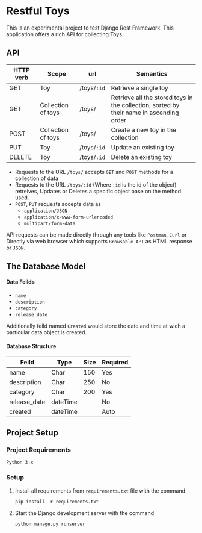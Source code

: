 # Restful Toys

This is an experimental project to test Django Rest Framework. This application offers a rich API for collecting Toys.

## API

| HTTP verb | Scope              | url        | Semantics                                                                               |
| --------- | ------------------ | ---------- | --------------------------------------------------------------------------------------- |
| GET       | Toy                | /toys/`:id` | Retrieve a single toy                                                                   |
| GET       | Collection of toys | /toys/     | Retrieve all the stored toys in the collection, sorted by their name in ascending order |
| POST      | Collection of toys | /toys/     | Create a new toy in the collection                                                      |
| PUT       | Toy                | /toys/`:id` | Update an existing toy                                                                  |
| DELETE    | Toy                | /toys/`:id`  | Delete an existing toy                                                                  |

* Requests to the URL `/toys/` accepts `GET` and `POST` methods for a collection of data
* Requests to the URL `/toys/:id` (Where `:id` is the id of the object) retreives, Updates or Deletes a specific object base on the method used. 
* `POST`, `PUT` requests accepts data as
   * `application/JSON`
   * `application/x-www-form-urlencoded`
   * `multipart/form-data`

API requests can be made directly through any tools like `Postman`, `Curl` or Directly via web browser which supports `Browsable API` as HTML response or `JSON`.

## The Database Model

#### Data Feilds
* `name`
* `description`
* `category`
* `release_date`

Additionally feild named `Created` would store the date and time at wich a particular data object is created.

#### Database Structure

| Feild        | Type     | Size | Required |
| ------------ | -------- | ---- | -------- |
| name         | Char     | 150  | Yes      |
| description  | Char     | 250  | No       |
| category     | Char     | 200  | Yes      |
| release_date | dateTime |      | No       |
| created      | dateTime |      | Auto     |



## Project Setup

### Project Requirements

`Python 3.x`

### Setup

1. Install all requirements from `requirements.txt` file with the command
    ```
    pip install -r requirements.txt
    ```
2. Start the Django development server with the command
    ```
    python manage.py runserver
    ```